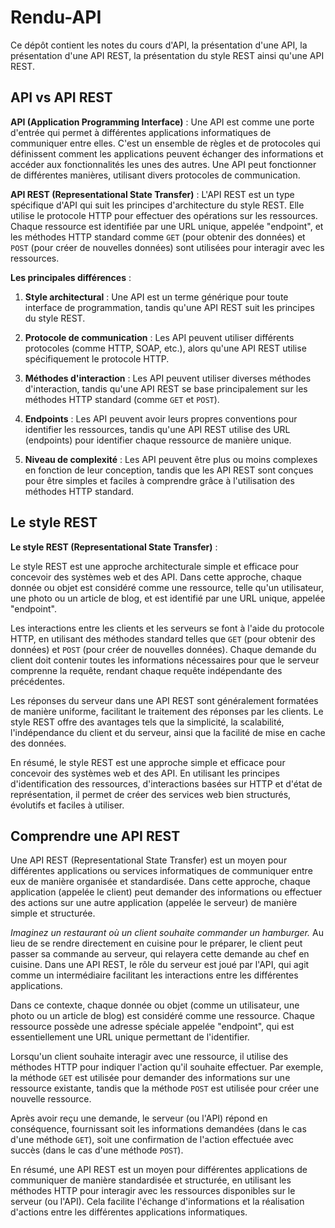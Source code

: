 # Rendu-API
Ce dépôt contient les notes du cours d'API, la présentation d'une API, la présentation d'une API REST, la présentation du style REST ainsi qu'une API REST.

## API vs API REST

**API (Application Programming Interface)** :
Une API est comme une porte d'entrée qui permet à différentes applications informatiques de communiquer entre elles. C'est un ensemble de règles et de protocoles qui définissent comment les applications peuvent échanger des informations et accéder aux fonctionnalités les unes des autres. Une API peut fonctionner de différentes manières, utilisant divers protocoles de communication.

**API REST (Representational State Transfer)** :
L'API REST est un type spécifique d'API qui suit les principes d'architecture du style REST. Elle utilise le protocole HTTP pour effectuer des opérations sur les ressources. Chaque ressource est identifiée par une URL unique, appelée "endpoint", et les méthodes HTTP standard comme `GET` (pour obtenir des données) et `POST` (pour créer de nouvelles données) sont utilisées pour interagir avec les ressources.

**Les principales différences** :

1. **Style architectural** : Une API est un terme générique pour toute interface de programmation, tandis qu'une API REST suit les principes du style REST.

2. **Protocole de communication** : Les API peuvent utiliser différents protocoles (comme HTTP, SOAP, etc.), alors qu'une API REST utilise spécifiquement le protocole HTTP.

3. **Méthodes d'interaction** : Les API peuvent utiliser diverses méthodes d'interaction, tandis qu'une API REST se base principalement sur les méthodes HTTP standard (comme `GET` et `POST`).

4. **Endpoints** : Les API peuvent avoir leurs propres conventions pour identifier les ressources, tandis qu'une API REST utilise des URL (endpoints) pour identifier chaque ressource de manière unique.

5. **Niveau de complexité** : Les API peuvent être plus ou moins complexes en fonction de leur conception, tandis que les API REST sont conçues pour être simples et faciles à comprendre grâce à l'utilisation des méthodes HTTP standard.

## Le style REST

**Le style REST (Representational State Transfer)** :

Le style REST est une approche architecturale simple et efficace pour concevoir des systèmes web et des API. Dans cette approche, chaque donnée ou objet est considéré comme une ressource, telle qu'un utilisateur, une photo ou un article de blog, et est identifié par une URL unique, appelée "endpoint".

Les interactions entre les clients et les serveurs se font à l'aide du protocole HTTP, en utilisant des méthodes standard telles que `GET` (pour obtenir des données) et `POST` (pour créer de nouvelles données). Chaque demande du client doit contenir toutes les informations nécessaires pour que le serveur comprenne la requête, rendant chaque requête indépendante des précédentes.

Les réponses du serveur dans une API REST sont généralement formatées de manière uniforme, facilitant le traitement des réponses par les clients. Le style REST offre des avantages tels que la simplicité, la scalabilité, l'indépendance du client et du serveur, ainsi que la facilité de mise en cache des données.

En résumé, le style REST est une approche simple et efficace pour concevoir des systèmes web et des API. En utilisant les principes d'identification des ressources, d'interactions basées sur HTTP et d'état de représentation, il permet de créer des services web bien structurés, évolutifs et faciles à utiliser.


## Comprendre une API REST

Une API REST (Representational State Transfer) est un moyen pour différentes applications ou services informatiques de communiquer entre eux de manière organisée et standardisée. Dans cette approche, chaque application (appelée le client) peut demander des informations ou effectuer des actions sur une autre application (appelée le serveur) de manière simple et structurée.

*Imaginez un restaurant où un client souhaite commander un hamburger.* Au lieu de se rendre directement en cuisine pour le préparer, le client peut passer sa commande au serveur, qui relayera cette demande au chef en cuisine. Dans une API REST, le rôle du serveur est joué par l'API, qui agit comme un intermédiaire facilitant les interactions entre les différentes applications.

Dans ce contexte, chaque donnée ou objet (comme un utilisateur, une photo ou un article de blog) est considéré comme une ressource. Chaque ressource possède une adresse spéciale appelée "endpoint", qui est essentiellement une URL unique permettant de l'identifier.

Lorsqu'un client souhaite interagir avec une ressource, il utilise des méthodes HTTP pour indiquer l'action qu'il souhaite effectuer. Par exemple, la méthode `GET` est utilisée pour demander des informations sur une ressource existante, tandis que la méthode `POST` est utilisée pour créer une nouvelle ressource.

Après avoir reçu une demande, le serveur (ou l'API) répond en conséquence, fournissant soit les informations demandées (dans le cas d'une méthode `GET`), soit une confirmation de l'action effectuée avec succès (dans le cas d'une méthode `POST`).

En résumé, une API REST est un moyen pour différentes applications de communiquer de manière standardisée et structurée, en utilisant les méthodes HTTP pour interagir avec les ressources disponibles sur le serveur (ou l'API). Cela facilite l'échange d'informations et la réalisation d'actions entre les différentes applications informatiques.